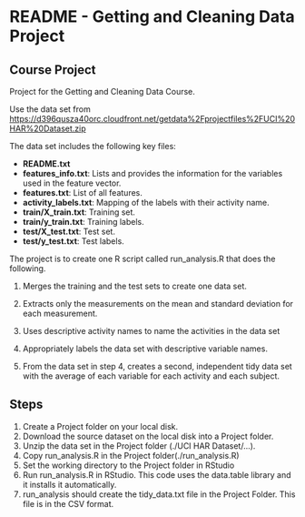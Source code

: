 # README - Getting and Cleaning Data Project


## Course Project 

Project for the Getting and Cleaning Data Course.

Use the data set from 
https://d396qusza40orc.cloudfront.net/getdata%2Fprojectfiles%2FUCI%20HAR%20Dataset.zip 

The data set includes the following key files:

* **README.txt**
* **features_info.txt**: Lists and provides the information for the variables used in the feature vector.
* **features.txt**: List of all features.
* **activity_labels.txt**: Mapping of the labels with their activity name.
* **train/X_train.txt**: Training set.
* **train/y_train.txt**: Training labels.
* **test/X_test.txt**: Test set.
* **test/y_test.txt**: Test labels.

The project is to create one R script called run_analysis.R that does the following. 

1. Merges the training and the test sets to create one data set.

2. Extracts only the measurements on the mean and standard deviation for each measurement. 

3. Uses descriptive activity names to name the activities in the data set

4. Appropriately labels the data set with descriptive variable names. 

5. From the data set in step 4, creates a second, independent tidy data set with the average of each variable for each activity and each subject.

## Steps
1. Create a Project folder on your local disk.
2. Download the source dataset on the local disk into a Project folder. 
3. Unzip the data set in the Project folder (./UCI HAR Dataset/...).
4. Copy run_analysis.R in the Project folder(./run_analysis.R)
5. Set the working directory to the Project folder in RStudio
6. Run run_analysis.R in RStudio. This code uses the data.table library and it installs it automatically.
7. run_analysis should create the tidy_data.txt file in the Project Folder. This file is in the CSV format.

